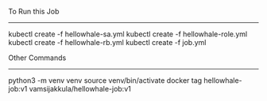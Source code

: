 To Run this Job 
****************
kubectl create -f hellowhale-sa.yml 
kubectl create -f hellowhale-role.yml
kubectl create -f hellowhale-rb.yml
kubectl create -f job.yml

Other Commands
*****************
python3 -m venv venv
source venv/bin/activate
docker tag hellowhale-job:v1 vamsijakkula/hellowhale-job:v1
